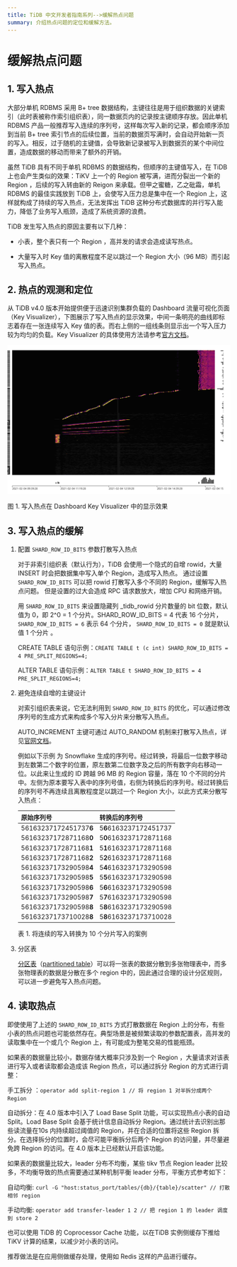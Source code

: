 ```yaml
---
title: TiDB 中文开发者指南系列-->缓解热点问题
summary: 介绍热点问题的定位和缓解方法。
---
```



# 缓解热点问题

## 1. 写入热点

大部分单机 RDBMS 采用 B+ tree 数据结构，主键往往是用于组织数据的关键索引（此时表被称作索引组织表），同一数据页内的记录按主键顺序存放。因此单机 RDBMS 产品一般推荐写入连续的序列号，这样每次写入新的记录，都会顺序添加到当前 B+ tree 索引节点的后续位置，当前的数据页写满时，会自动开始新一页的写入。相反，过于随机的主键值，会导致新记录被写入到数据页的某个中间位置，造成数据的移动而带来了额外的开销。

虽然 TiDB 具有不同于单机 RDBMS 的数据结构，但顺序的主键值写入，在 TiDB 上也会产生类似的效果：TiKV 上一个的 Region 被写满，进而分裂出一个新的 Region ，后续的写入转由新的 Reigon 来承载。但甲之蜜糖，乙之砒霜，单机 RDBMS 的最佳实践放到 TiDB 上，会使写入压力总是集中在一个 Region 上，这样就构成了持续的写入热点，无法发挥出 TiDB 这种分布式数据库的并行写入能力，降低了业务写入瓶颈，造成了系统资源的浪费。

TiDB 发生写入热点的原因主要有以下几种：

- 小表，整个表只有一个 Region ，高并发的请求会造成读写热点。

- 大量写入时 Key 值的离散程度不足以跳过一个 Region  大小（96 MB）而引起写入热点。

## 2. 热点的观测和定位

从 TiDB v4.0 版本开始提供便于迅速识别集群负载的 Dashboard 流量可视化页面（Key Visualizer），下图展示了写入热点的显示效果，中间一条明亮的曲线即标志着存在一张连续写入 Key 值的表。而右上侧的一组线条则显示出一个写入压力较为均匀的负载。Key Visualizer 的具体使用方法请参考[官方文档](https://docs.pingcap.com/zh/tidb/stable/dashboard-key-visualizer)。

![热力图](../../media/hot_issue.png)

图 1. 写入热点在 Dashboard Key Visualizer 中的显示效果

## 3. 写入热点的缓解

1. 配置 `SHARD_ROW_ID_BITS` 参数打散写入热点

    对于非索引组织表（默认行为），TiDB 会使用一个隐式的自增 rowid，大量 INSERT 时会把数据集中写入单个 Region，造成写入热点。 通过设置 `SHARD_ROW_ID_BITS` 可以把 rowid 打散写入多个不同的 Region，缓解写入热点问题。 但是设置的过大会造成 RPC 请求数放大，增加 CPU 和网络开销。
    
    用 `SHARD_ROW_ID_BITS` 来设置隐藏列 \_tidb_rowid 分片数量的 bit 位数，默认值为 0，即 2\^0 = 1 个分片。SHARD_ROW_ID_BITS = 4 代表 16 个分片， `SHARD_ROW_ID_BITS = 6` 表示 64 个分片， `SHARD_ROW_ID_BITS = 0` 就是默认值 1 个分片 。
    
    CREATE TABLE 语句示例：`CREATE TABLE t (c int) SHARD_ROW_ID_BITS = 4 PRE_SPLIT_REGIONS=4;`
    
    ALTER TABLE 语句示例：`ALTER TABLE t SHARD_ROW_ID_BITS = 4 PRE_SPLIT_REGIONS=4;`
2. 避免连续自增的主键设计

    对索引组织表来说，它无法利用到 `SHARD_ROW_ID_BITS` 的优化，可以通过修改序列号的生成方式来构成多个写入分片来分散写入热点。
    
    AUTO_INCREMENT 主键可通过 AUTO_RANDOM 机制来打散写入热点，详见[官网文档](https://docs.pingcap.com/zh/tidb/v4.0/troubleshoot-hot-spot-issues#使用-auto_random-处理自增主键热点表)。
    
    例如以下示例 为 Snowflake 生成的序列号。经过转换，将最后一位数字移动到左数第二个数字的位置，原左数第二位数字及之后的所有数字向右移动一位。以此来让生成的 ID 跨越 96 MB 的 Region 容量，落在 10 个不同的分片中。左侧为原本要写入表中的序列号值，右侧为转换后的序列号。经过转换后的序列号不再连续且离散程度足以跳过一个 Region 大小，以此方式来分散写入热点：
    
    | 原始序列号             | 转换后的序列号         |
    | ---------------------- | ---------------------- |
    | 56163237172451737**6** | 5**6**6163237172451737 |
    | 56163237172871168**0** | 5**0**6163237172871168 |
    | 56163237172871168**1** | 5**1**6163237172871168 |
    | 56163237172871168**2** | 5**2**6163237172871168 |
    | 56163237173290598**4** | 5**4**6163237173290598 |
    | 56163237173290598**5** | 5**5**6163237173290598 |
    | 56163237173290598**6** | 5**6**6163237173290598 |
    | 56163237173290598**7** | 5**7**6163237173290598 |
    | 56163237173290598**8** | 5**8**6163237173290598 |
    | 56163237173710028**8** | 5**8**6163237173710028 |
    
    表 1. 将连续的写入转换为 10 个分片写入的案例

3. 分区表

    [分区表](https://docs.pingcap.com/zh/tidb/stable/partitioned-table#%E5%88%86%E5%8C%BA%E8%A1%A8)（[partitioned table](https://docs.pingcap.com/tidb/stable/partitioned-table)）可以将一张表的数据分散到多张物理表中，而多张物理表的数据是分散在多个 region 中的，因此通过合理的设计分区规则，可以进一步避免写入热点问题。

## 4. 读取热点

即使使用了上述的 `SHARD_ROW_ID_BITS` 方式打散数据在 Region 上的分布，有些小表的热点问题也可能依然存在。典型场景是被频繁读取的参数配置表，高并发的读取集中在一个或几个 Region 上，有可能成为整笔交易的性能瓶颈。

如果表的数据量比较小，数据存储大概率只涉及到一个 Region ，大量请求对该表进行写入或者读取都会造成该 Region 热点，可以通过拆分 Region 的方式进行调整：

手工拆分 ：`operator add split-region 1 // 将 region 1 对半拆分成两个 Region`

自动拆分：在 4.0 版本中引入了 Load Base Split 功能，可以实现热点小表的自动 Split。Load Base Split 会基于统计信息自动拆分 Region。通过统计去识别出那些读流量在10s 内持续超过阈值的 Region，并在合适的位置将这些 Region 拆分。在选择拆分的位置时，会尽可能平衡拆分后两个 Region 的访问量，并尽量避免跨 Region 的访问。在 4.0 版本上已经默认开启该功能。

如果表的数据量比较大，leader 分布不均衡，某些 tikv 节点 Region leader 比较多，不均衡导致的热点需要通过某种机制平衡 leader 分布，平衡方式参考如下：

自动均衡: `curl -G "host:status_port/tables/{db}/{table}/scatter" // 打散相邻 region`

手动均衡: `operator add transfer-leader 1 2 // 把 region 1 的 leader 调度到 store 2`

也可以使用 TiDB 的 Coprocessor Cache 功能，以在TiDB 实例侧缓存下推给 TiKV 计算的结果，以减少对小表的访问。

推荐做法是在应用侧做缓存处理，使用如 Redis 这样的产品进行缓存。
